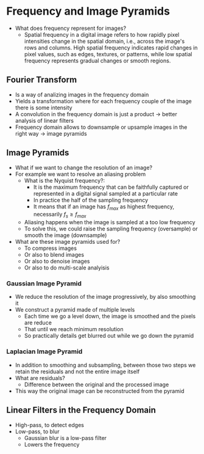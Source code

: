 # Frequency and Image Pyramids

- What does frequency represent for images?
  - Spatial frequency in a digital image refers to how rapidly pixel intensities change in the spatial domain, i.e., across the image's rows and columns. High spatial frequency indicates rapid changes in pixel values, such as edges, textures, or patterns, while low spatial frequency represents gradual changes or smooth regions.

## Fourier Transform

- Is a way of analizing images in the frequency domain
- Yields a transformation where for each frequency couple of the image there is some intensity
- A convolution in the frequency domain is just a product $\rightarrow$ better analysis of linear filters
- Frequency domain allows to downsample or upsample images in the right way $\rightarrow$ image pyramids

## Image Pyramids

- What if we want to change the resolution of an image?
- For example we want to resolve an aliasing problem
  - What is the Nyquist frequency?:
    - It is the maximum frequency that can be faithfully captured or represented in a digital signal sampled at a particular rate
    - In practice the half of the sampling frequency
    - It means that if an image has $f_{max}$ as highest frequency, necessarily $f_s \geq f_{max}$
  - Aliasing happens when the image is sampled at a too low frequency
  - To solve this, we could raise the sampling frequency (oversample) or smooth the image (downsample)
- What are these image pyramids used for?
  - To compress images
  - Or also to blend images
  - Or also to denoise images
  - Or also to do multi-scale analyisis

### Gaussian Image Pyramid

- We reduce the resolution of the image progressively, by also smoothing it
- We construct a pyramid made of multiple levels
  - Each time we go a level down, the image is smoothed and the pixels are reduce
  - That until we reach minimum resolution
  - So practically details get blurred out while we go down the pyramid

### Laplacian Image Pyramid

- In addition to smoothing and subsampling, between those two steps we retain the residuals and not the entire image itself
- What are residuals?
  - Difference between the original and the processed image
- This way the original image can be reconstructed from the pyramid

## Linear Filters in the Frequency Domain

- High-pass, to detect edges
- Low-pass, to blur
  - Gaussian blur is a low-pass filter
  - Lowers the frequency
